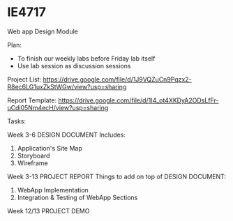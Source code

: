 # IE4717
Web app Design Module

Plan:
- To finish our weekly labs before Friday lab itself
- Use lab session as discussion sessions

Project List:
https://drive.google.com/file/d/1J9VQZuCn9Pqzx2-R8ec6LG1uxZkStWGw/view?usp=sharing 

Report Template: 
https://drive.google.com/file/d/1I4_ot4XKDyA2ODsLfFr-uCdi05Nm4ecH/view?usp=sharing


Tasks:

Week 3-6
DESIGN DOCUMENT
Includes:
1) Application's Site Map
2) Storyboard
3) Wireframe

Week 3-13
PROJECT REPORT
Things to add on top of DESIGN DOCUMENT:
1) WebApp Implementation
2) Integration & Testing of WebApp Sections

Week 12/13 
PROJECT DEMO
